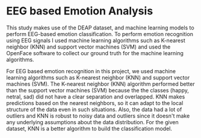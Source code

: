 # EEG based Emotion Analysis

This study makes use of the DEAP dataset, and machine learning models to perform EEG-based emotion classification. To perform emotion recognition using EEG signals I used machine learning algorithms such as K-nearest neighbor (KNN) and support vector machines (SVM) and used the OpenFace software to collect our ground truth for the machine learning algorithms. 

For EEG based emotion recognition in this project, we used machine learning algorithms such as K-nearest neighbor (KNN) and support vector machines (SVM). The K-nearest neighbor (KNN) algorithm performed better than the support vector machines (SVM) because the the classes (happy, netral, sad) did not have a clear separation and overlapped. KNN makes predictions based on the nearest neighbors, so it can adapt to the local structure of the data even in such situations. Also, the data had a lot of outliers and KNN is robust to noisy data and outliers since it doesn't make any underlying assumptions about the data distribution. For the given dataset, KNN is a better algorithm to build the classification model. 

